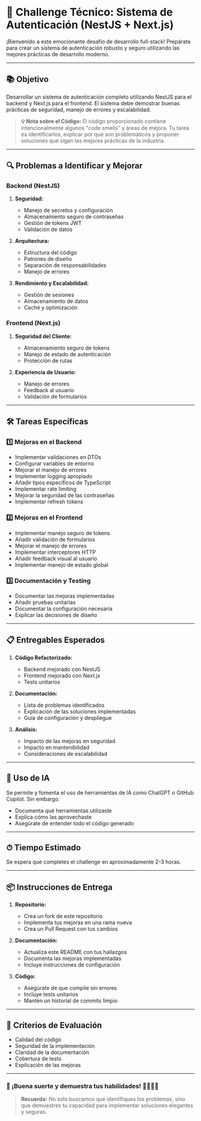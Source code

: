 # 🔐 Challenge Técnico: Sistema de Autenticación (NestJS + Next.js)

¡Bienvenido a este emocionante desafío de desarrollo full-stack! Prepárate para crear un sistema de autenticación robusto y seguro utilizando las mejores prácticas de desarrollo moderno.

---

## 📚 Objetivo

Desarrollar un sistema de autenticación completo utilizando NestJS para el backend y Next.js para el frontend. El sistema debe demostrar buenas prácticas de seguridad, manejo de errores y escalabilidad.

> **💡 Nota sobre el Código:**
> El código proporcionado contiene intencionalmente algunos "code smells" y áreas de mejora. Tu tarea es identificarlos, explicar por qué son problemáticos y proponer soluciones que sigan las mejores prácticas de la industria.

---

## 🔍 Problemas a Identificar y Mejorar

### Backend (NestJS)

1. **Seguridad:**
   - Manejo de secretos y configuración
   - Almacenamiento seguro de contraseñas
   - Gestión de tokens JWT
   - Validación de datos

2. **Arquitectura:**
   - Estructura del código
   - Patrones de diseño
   - Separación de responsabilidades
   - Manejo de errores

3. **Rendimiento y Escalabilidad:**
   - Gestión de sesiones
   - Almacenamiento de datos
   - Caché y optimización

### Frontend (Next.js)

1. **Seguridad del Cliente:**
   - Almacenamiento seguro de tokens
   - Manejo de estado de autenticación
   - Protección de rutas

2. **Experiencia de Usuario:**
   - Manejo de errores
   - Feedback al usuario
   - Validación de formularios

---

## 🛠 Tareas Específicas

### 1️⃣ Mejoras en el Backend

- Implementar validaciones en DTOs
- Configurar variables de entorno
- Mejorar el manejo de errores
- Implementar logging apropiado
- Añadir tipos específicos de TypeScript
- Implementar rate limiting
- Mejorar la seguridad de las contraseñas
- Implementar refresh tokens

### 2️⃣ Mejoras en el Frontend

- Implementar manejo seguro de tokens
- Añadir validación de formularios
- Mejorar el manejo de errores
- Implementar interceptores HTTP
- Añadir feedback visual al usuario
- Implementar manejo de estado global

### 3️⃣ Documentación y Testing

- Documentar las mejoras implementadas
- Añadir pruebas unitarias
- Documentar la configuración necesaria
- Explicar las decisiones de diseño

---

## 📋 Entregables Esperados

1. **Código Refactorizado:**
   - Backend mejorado con NestJS
   - Frontend mejorado con Next.js
   - Tests unitarios

2. **Documentación:**
   - Lista de problemas identificados
   - Explicación de las soluciones implementadas
   - Guía de configuración y despliegue

3. **Análisis:**
   - Impacto de las mejoras en seguridad
   - Impacto en mantenibilidad
   - Consideraciones de escalabilidad

---

## 🤖 Uso de IA

Se permite y fomenta el uso de herramientas de IA como ChatGPT o GitHub Copilot. Sin embargo:

- Documenta qué herramientas utilizaste
- Explica cómo las aprovechaste
- Asegúrate de entender todo el código generado

---

## ⏱ Tiempo Estimado

Se espera que completes el challenge en aproximadamente 2-3 horas.

---

## 📦 Instrucciones de Entrega

1. **Repositorio:**
   - Crea un fork de este repositorio
   - Implementa tus mejoras en una rama nueva
   - Crea un Pull Request con tus cambios

2. **Documentación:**
   - Actualiza este README con tus hallazgos
   - Documenta las mejoras implementadas
   - Incluye instrucciones de configuración

3. **Código:**
   - Asegúrate de que compile sin errores
   - Incluye tests unitarios
   - Mantén un historial de commits limpio

---

## 🎯 Criterios de Evaluación

- Calidad del código
- Seguridad de la implementación
- Claridad de la documentación
- Cobertura de tests
- Explicación de las mejoras

---

### 🚀 ¡Buena suerte y demuestra tus habilidades! 👩‍💻👨‍💻

> **Recuerda:** No solo buscamos que identifiques los problemas, sino que demuestres tu capacidad para implementar soluciones elegantes y seguras.